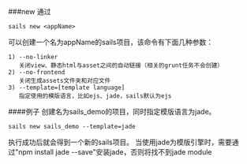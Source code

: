 ###new
通过  

    sails new <appName>
可以创建一个名为appName的sails项目，该命令有下面几种参数：

    1) --no-linker
       关闭view、静态html与asset之间的自动链接（相关的grunt任务不会创建）
    2) --no-frontend
       关闭生成assets文件夹和对应文件
    3) --template=[template language]
       指定使用的模版语言，比如ejs、jade，sails默认为ejs

####例子
创建名为sails_demo的项目，同时指定模版语言为jade。

    sails new sails_demo --template=jade
执行成功后就会得到一个新的sails项目。
当使用jade为模版引擎时，需要通过"npm install jade --save"安装jade，否则将找不到jade module
